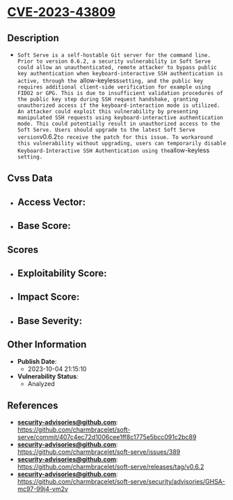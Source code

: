 
# [CVE-2023-43809](https://github.com/charmbracelet/soft-serve/commit/407c4ec72d1006cee1ff8c1775e5bcc091c2bc89)

## Description

- `Soft Serve is a self-hostable Git server for the command line. Prior to version 0.6.2, a security vulnerability in Soft Serve could allow an unauthenticated, remote attacker to bypass public key authentication when keyboard-interactive SSH authentication is active, through the `allow-keyless` setting, and the public key requires additional client-side verification for example using FIDO2 or GPG. This is due to insufficient validation procedures of the public key step during SSH request handshake, granting unauthorized access if the keyboard-interaction mode is utilized. An attacker could exploit this vulnerability by presenting manipulated SSH requests using keyboard-interactive authentication mode. This could potentially result in unauthorized access to the Soft Serve. Users should upgrade to the latest Soft Serve version `v0.6.2` to receive the patch for this issue. To workaround this vulnerability without upgrading, users can temporarily disable Keyboard-Interactive SSH Authentication using the `allow-keyless` setting.`

## Cvss Data

- **Access Vector**:
  - 
- **Base Score**:
  - 

## Scores

- **Exploitability Score**:
  - 
- **Impact Score**:
  - 
- **Base Severity**:
  - 

## Other Information

- **Publish Date**:
  - 2023-10-04 21:15:10
- **Vulnerability Status**:
  - Analyzed

## References

- **security-advisories@github.com**: https://github.com/charmbracelet/soft-serve/commit/407c4ec72d1006cee1ff8c1775e5bcc091c2bc89
- **security-advisories@github.com**: https://github.com/charmbracelet/soft-serve/issues/389
- **security-advisories@github.com**: https://github.com/charmbracelet/soft-serve/releases/tag/v0.6.2
- **security-advisories@github.com**: https://github.com/charmbracelet/soft-serve/security/advisories/GHSA-mc97-99j4-vm2v
